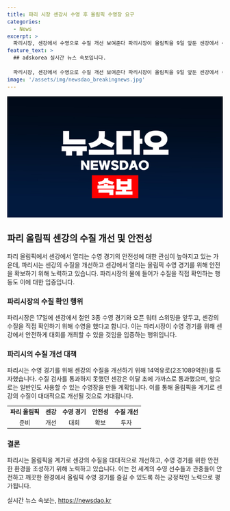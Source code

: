 ```yaml
---
title: 파리 시장 센강서 수영 후 올림픽 수영장 요구
categories:
  - News
excerpt: >
  파리시장, 센강에서 수영으로 수질 개선 보여준다 파리시장이 올림픽을 9일 앞둔 센강에서 수영하여 수질 개선을 보여주었다. 철인 3종 수영 경기와 오픈 워터 스위밍이 열릴 예정인데, 파리시는 14억 유로를 들여 수질을 개선했다. 이로써 센강에서의 수영 경기는 안전하다는 것을 보여줄 수 있게 되었다. 또한 파리시는 올림픽 이후에도 센강의 수질을 개선하기 위해 수영장을 설치할 계획이라고 밝혔다. (150자)
feature_text: >
  ## adskorea 실시간 뉴스 속보입니다.

  파리시장, 센강에서 수영으로 수질 개선 보여준다 파리시장이 올림픽을 9일 앞둔 센강에서 수영하여 수질 개선을 보여주었다. 철인 3종 수영 경기와 오픈 워터 스위밍이 열릴 예정인데, 파리시는 14억 유로를 들여 수질을 개선했다. 이로써 센강에서의 수영 경기는 안전하다는 것을 보여줄 수 있게 되었다. 또한 파리시는 올림픽 이후에도 센강의 수질을 개선하기 위해 수영장을 설치할 계획이라고 밝혔다. (150자)
image: '/assets/img/newsdao_breakingnews.jpg'
---
```


<p><img src="/assets/img/newsdao_breakingnews.jpg" alt="adskorea 속보" /></p>

<h2 data-ke-size="size26">파리 올림픽 센강의 수질 개선 및 안전성</h2>

<p data-ke-size="size16">파리 올림픽에서 센강에서 열리는 수영 경기의 안전성에 대한 관심이 높아지고 있는 가운데, 파리시는 센강의 수질을 개선하고 센강에서 열리는 올림픽 수영 경기를 위해 안전을 확보하기 위해 노력하고 있습니다. 파리시장의 물에 들어가 수질을 직접 확인하는 행동도 이에 대한 입증입니다.</p>

<h3 data-ke-size="size22">파리시장의 수질 확인 행위</h3>

<p data-ke-size="size16">파리시장은 17일에 센강에서 철인 3종 수영 경기와 오픈 워터 스위밍을 앞두고, 센강의 수질을 직접 확인하기 위해 수영을 했다고 합니다. 이는 파리시장이 수영 경기를 위해 센강에서 안전하게 대회를 개최할 수 있을 것임을 입증하는 행위입니다.</p>

<h3 data-ke-size="size22">파리시의 수질 개선 대책</h3>

<p data-ke-size="size16">파리시는 수영 경기를 위해 센강의 수질을 개선하기 위해 14억유로(2조1089억원)를 투자했습니다. 수질 검사를 통과하지 못했던 센강은 이달 초에 가까스로 통과했으며, 앞으로는 일반인도 사용할 수 있는 수영장을 만들 계획입니다. 이를 통해 올림픽을 계기로 센강의 수질이 대대적으로 개선될 것으로 기대됩니다.</p>

<table>
  <tr>
    <td style="text-align: center; height: 17px;"><b>파리 올림픽</b></td>
    <td style="text-align: center; height: 17px;"><b>센강</b></td>
    <td style="text-align: center; height: 17px;"><b>수영 경기</b></td>
    <td style="text-align: center; height: 17px;"><b>안전성</b></td>
    <td style="text-align: center; height: 17px;"><b>수질 개선</b></td>
  </tr>
  <tr>
    <td style="text-align: center; height: 17px;">준비</td>
    <td style="text-align: center; height: 17px;">개선</td>
    <td style="text-align: center; height: 17px;">대회</td>
    <td style="text-align: center; height: 17px;">확보</td>
    <td style="text-align: center; height: 17px;">투자</td>
  </tr>
</table>

<h3 data-ke-size="size22">결론</h3>

<p data-ke-size="size16">파리시는 올림픽을 계기로 센강의 수질을 대대적으로 개선하고, 수영 경기를 위한 안전한 환경을 조성하기 위해 노력하고 있습니다. 이는 전 세계의 수영 선수들과 관중들이 안전하고 깨끗한 환경에서 올림픽 수영 경기를 즐길 수 있도록 하는 긍정적인 노력으로 평가됩니다.</p>
실시간 뉴스 속보는, <a href="https://newsdao.kr" rel="dofollow">https://newsdao.kr</a>


